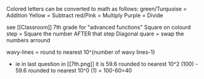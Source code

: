 Colored letters can be converted to math as follows:
green/Turquoise = Addition
Yellow = Subtract
red/Pink = Multiply
Purple = Divide

see [[Classroom]] 7th grade for "advanced functions"
Square on colourd step = Square the number AFTER that step
Diagonal quare = swap the numbers arround

wavy-lines = round to nearest 10^{number of wavy lines-1}
- ie in last question in [[7th.png]] it is 59.6 rounded to nearest 10^2 (100) - 59.6 rounded to nearest 10^0 (1) = 100-60=40
